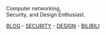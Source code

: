 Computer networking,<br>
Security, and Design Enthusiast.

[BLOG](jiangxue.org/~ritsu) - [SECURITY](https://hackerone.com/iepn) - [DESIGN](https://www.behance.net/1ui) - [BILIBILI](https://space.bilibili.com/340481607)
